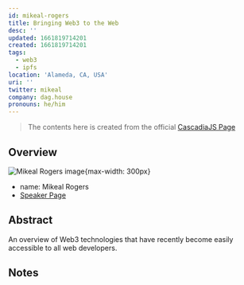 ```yaml
---
id: mikeal-rogers
title: Bringing Web3 to the Web
desc: ''
updated: 1661819714201
created: 1661819714201
tags:
  - web3
  - ipfs
location: 'Alameda, CA, USA'
uri: ''
twitter: mikeal
company: dag.house
pronouns: he/him
---
```

> The contents here is created from the official [CascadiaJS Page](https://2022.cascadiajs.com/speakers/mikeal-rogers)

## Overview

![Mikeal Rogers image](https://create-4jr.begin.app/_static/2022/mikeal-rogers.jpg){max-width: 300px}
- name: Mikeal Rogers
- [Speaker Page](https://2022.cascadiajs.com/speakers/mikeal-rogers)

## Abstract

An overview of Web3 technologies that have recently become easily accessible to all web developers.

## Notes


<!-- KEEP this at the bottom to enable discussions for this page -->

<script src="https://giscus.app/client.js"
	data-repo="dendronhq/cascadia-js-2022"
	data-repo-id="R_kgDOH5vYkQ"
	data-category="Announcements"
	data-category-id="DIC_kwDOH5vYkc4CRHwm"
	data-mapping="pathname"
	data-strict="0"
	data-reactions-enabled="1"
	data-emit-metadata="0"
	data-input-position="top"
	data-theme="preferred_color_scheme"
	data-lang="en"
	data-loading="lazy"
	crossorigin="anonymous"
	async>
</script>
	
